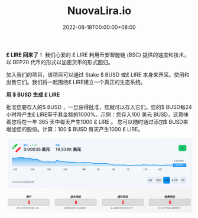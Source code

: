 ﻿---
title: "NuovaLira.io"
description: "具有7个推荐营销级别的Sustanaible农场加入我们的项目，可以通过赌注$ BUSD或LIRE进行挖掘"
date: 2022-08-18T00:00:00+08:00
lastmod: 2022-08-18T00:00:00+08:00
draft: false
authors: ["june"]
featuredImage: "nuovalira-io.png"
tags: ["High risk","NuovaLira.io"]
categories: ["nfts"]
nfts: ["High risk"]
blockchain: "BSC"
website: "https://www.nuovalira.io/?utm_source=DappRadar&utm_medium=deeplink&utm_campaign=visit-website"
twitter: "https://twitter.com/NuovaLira"
discord: ""
telegram: ""
github: ""
youtube: ""
twitch: ""
facebook: ""
instagram: ""
reddit: ""
medium: ""
steam: ""
gitbook: ""
googleplay: ""
appstore: ""
status: "Live"
weight: 
lightgallery: true
toc: true
pinned: false
recommend: false
recommend1: false
---

**₤ LIRE 回来了！**
我们心爱的 ₤ LIRE 利用币安智能链 (BSC) 提供的速度和技术，以 BEP20 代币的形式以加密货币的形式回归。

加入我们的项目，该项目可以通过 Stake $ BUSD 或₤ LIRE 本身来开采。使用和出售它们。我们将一起围绕₤ LIRE建立一个真正的生态系统。



**用 $ BUSD 生成 ₤ LIRE**

批准您要存入的$ BUSD ，一旦获得批准，您就可以存入它们。您的$ BUSD每24 小时将产生₤ LIRE等于其金额的1000%。示例：您存入100 美元 BUSD，这意味着您将在一年 365 天中每天产生1000 ₤ LIRE 。 您可以随时通过添加$ BUSD来增加您的股份。计算：100 $ BUSD 每天产生1000 ₤ LIRE。

![币安智能链](03.png)